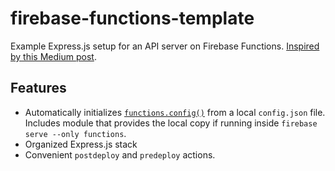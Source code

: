 firebase-functions-template
===========================

Example Express.js setup for an API server on Firebase Functions. [Inspired by this Medium post](https://medium.com/p/a20b536c6aec).

## Features

- Automatically initializes [`functions.config()`](https://firebase.google.com/docs/functions/config-env) from a local `config.json` file. Includes module that provides the local copy if running inside `firebase serve --only functions`.
- Organized Express.js stack
- Convenient `postdeploy` and `predeploy` actions.